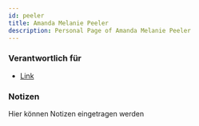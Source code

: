 ```yaml
---
id: peeler
title: Amanda Melanie Peeler
description: Personal Page of Amanda Melanie Peeler
---
```


### Verantwortlich für

- [Link]()

### Notizen
Hier können Notizen eingetragen werden
